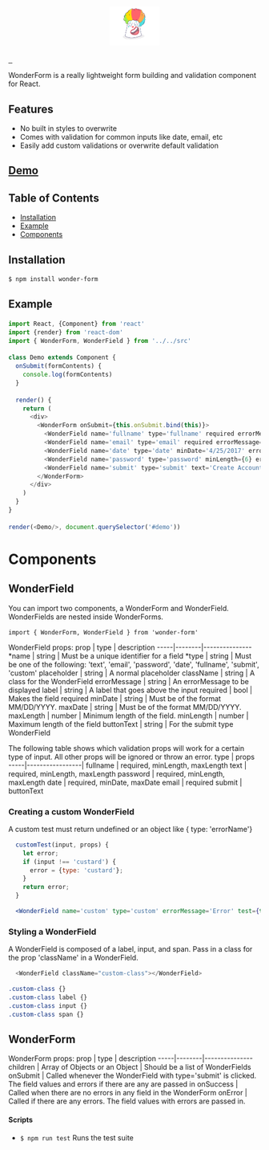 <div align="center">
  <a href="https://github.com/tannerlinsley/react-form" target="\_parent">
    <img src="https://raw.githubusercontent.com/nnur/wonder-form/master/demo/src/assets/clown.png" alt="Wonderfom Logo" style="width: 100px;"/>
  </a>
  <br />
  <br />
</div>

<a href="https://travis-ci.org/tannerlinsley/react-form" target="\_parent">
  <img alt="" src="https://travis-ci.org/tannerlinsley/react-form.svg?branch=master" />
</a>
<a href="https://npmjs.com/package/react-form" target="\_parent">
  <img alt="" src="https://img.shields.io/npm/dm/react-form.svg" />
</a>
<a href="https://github.com/tannerlinsley/react-form" target="\_parent">
  <img alt="" src="https://img.shields.io/github/stars/tannerlinsley/react-form.svg?style=social&label=Star" />
</a>


WonderForm is a really lightweight form building and validation component for React.

## Features

- No built in styles to overwrite
- Comes with validation for common inputs like date, email, etc
- Easily add custom validations or overwrite default validation

## [Demo](https://react-form.js.org/?selectedKind=2.%20Demos&selectedStory=Kitchen%20Sink&full=0&down=0&left=1&panelRight=0&downPanel=kadirahq%2Fstorybook-addon-actions%2Factions-panel)


## Table of Contents
- [Installation](#installation)
- [Example](#example)
- [Components](#api)

<!-- - [Recipes](#recipes) -->

## Installation
```bash
$ npm install wonder-form
```

## Example

```javascript
import React, {Component} from 'react'
import {render} from 'react-dom'
import { WonderForm, WonderField } from '../../src'

class Demo extends Component {
  onSubmit(formContents) {
    console.log(formContents)
  }

  render() {
    return (
      <div>
        <WonderForm onSubmit={this.onSubmit.bind(this)}>
          <WonderField name='fullname' type='fullname' required errorMessage={"Error"} />
          <WonderField name='email' type='email' required errorMessage={"Error"} />
          <WonderField name='date' type='date' minDate='4/25/2017' errorMessage={"Error"} />
          <WonderField name='password' type='password' minLength={6} errorMessage={"Error"}/>
          <WonderField name='submit' type='submit' text='Create Account' />
        </WonderForm>
      </div>
    )
  }
}

render(<Demo/>, document.querySelector('#demo'))

```


# Components

## WonderField

You can import two components, a WonderForm and WonderField. WonderFields are nested inside WonderForms.
```
import { WonderForm, WonderField } from 'wonder-form'
```

WonderField props:
prop | type   | description 
-----|--------|---------------
*name | string | Must be a unique identifier for a field
*type | string | Must be one of the following: 'text', 'email', 'password', 'date', 'fullname', 'submit', 'custom'
placeholder | string | A normal placeholder
className | string | A class for the WonderField
errorMessage | string | An errorMessage to be displayed
label | string | A label that goes above the input
required | bool | Makes the field required
minDate | string | Must be of the format MM/DD/YYYY.
maxDate | string | Must be of the format MM/DD/YYYY.
maxLength | number | Minimum length of the field.
minLength | number | Maximum length of the field
buttonText | string | For the submit type WonderField

The following table shows which validation props will work for a certain type of input. All other props will be ignored or throw an error.
type | props   
-----|-----------------|
fullname | required, minLength, maxLength
text | required, minLength, maxLength
password | required, minLength, maxLength
date | required, minDate, maxDate
email | required
submit | buttonText

### Creating a custom WonderField

A custom test must return undefined or an object like { type: 'errorName'}
```javascript
  customTest(input, props) {
    let error;
    if (input !== 'custard') {
      error = {type: 'custard'};
    }
    return error;
  }
```
```jsx
  <WonderField name='custom' type='custom' errorMessage='Error' test={this.customTest.bind(this)}/>
```

### Styling a WonderField
A WonderField is composed of a label, input, and span.
Pass in a class for the prop 'className' in a WonderField.

```javascript
  <WonderField className="custom-class"></WonderField>
``` 

```css
.custom-class {}
.custom-class label {}
.custom-class input {}
.custom-class span {}
```

## WonderForm

WonderForm props:
prop | type   | description 
-----|--------|---------------
children | Array of Objects or an Object | Should be a list of WonderFields
onSubmit | Called whenever the WonderField with type='submit' is clicked. The field values and errors if there are any are passed in
onSuccess | Called when there are no errors in any field in the WonderForm
onError | Called if there are any errors. The field values with errors are passed in.


#### Scripts

- `$ npm run test` Runs the test suite
